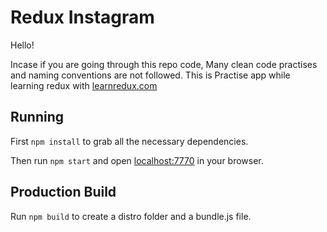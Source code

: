 # Redux Instagram

Hello!

Incase if you are going through this repo code, Many clean code practises and naming conventions are not followed. This is Practise app while learning redux with [learnredux.com](https://learnredux.com)

## Running

First `npm install` to grab all the necessary dependencies.

Then run `npm start` and open <localhost:7770> in your browser.

## Production Build

Run `npm build` to create a distro folder and a bundle.js file.
